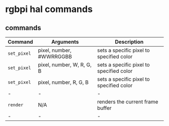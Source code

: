 # rgbpi hal commands

## commands

|Command|Arguments|Description|
|-|-|-|
|`set_pixel`|pixel, number, #WWRRGGBB |sets a specific pixel to specified color|
|`set_pixel`|pixel, number, W, R, G, B|sets a specific pixel to specified color|
|`set_pixel`|pixel, number, R, G, B|sets a specific pixel to specified color|
|-|-|-|
|`render`|N/A|renders the current frame buffer|
|-|-|-|
